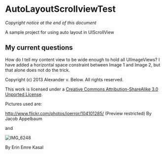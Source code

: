 AutoLayoutScrollviewTest
========================

*Copyright notice at the end of this document*

A sample project for using auto layout in UIScrollView

My current questions
--------------------

How do I tell my content view to be wide enough to hold all UIImageViews? I have added a horizontal space constraint between Image 1 and Image 2, but that alone does not do the trick. 

Copyright (c) 2013 Alexander v. Below. All rights reserved.

This work is licensed under a [Creative Commons Attribution-ShareAlike 3.0 Unported License](http://creativecommons.org/licenses/by-sa/3.0/).

Pictures used are:


http://www.flickr.com/photos/ioerror/104101285/ (Preview restricted)
By Jacob Appelbaum

and

![IMG_6248](http://farm3.staticflickr.com/2530/3963425300_5c95e7ff20.jpg "IMG_6248 by erenemre, on Flickr")

By Erin Emre Kasal
